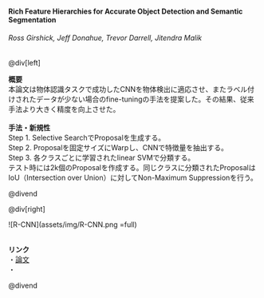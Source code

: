 #### Rich Feature Hierarchies for Accurate Object Detection and Semantic Segmentation
###### Ross Girshick, Jeff Donahue, Trevor Darrell, Jitendra Malik

@div[left]

__概要__<br>
本論文は物体認識タスクで成功したCNNを物体検出に適応させ、またラベル付けされたデータが少ない場合のfine-tuningの手法を提案した。その結果、従来手法より大きく精度を向上させた。<br>
<br>
__手法・新規性__<br>
Step 1. Selective SearchでProposalを生成する。<br>
Step 2. Proposalを固定サイズにWarpし、CNNで特徴量を抽出する。<br>
Step 3. 各クラスごとに学習されたlinear SVMで分類する。<br>
テスト時には2k個のProposalを作成する。同じクラスに分類されたProposalはIoU（Intersection over Union）に対してNon-Maximum Suppressionを行う。

@divend

@div[right]

![R-CNN](assets/img/R-CNN.png =full)<br>
<br>

__リンク__<br>
・[論文](http://openaccess.thecvf.com/content_cvpr_2014/papers/Girshick_Rich_Feature_Hierarchies_2014_CVPR_paper.pdf)<br>
・[](url)<br>

@divend